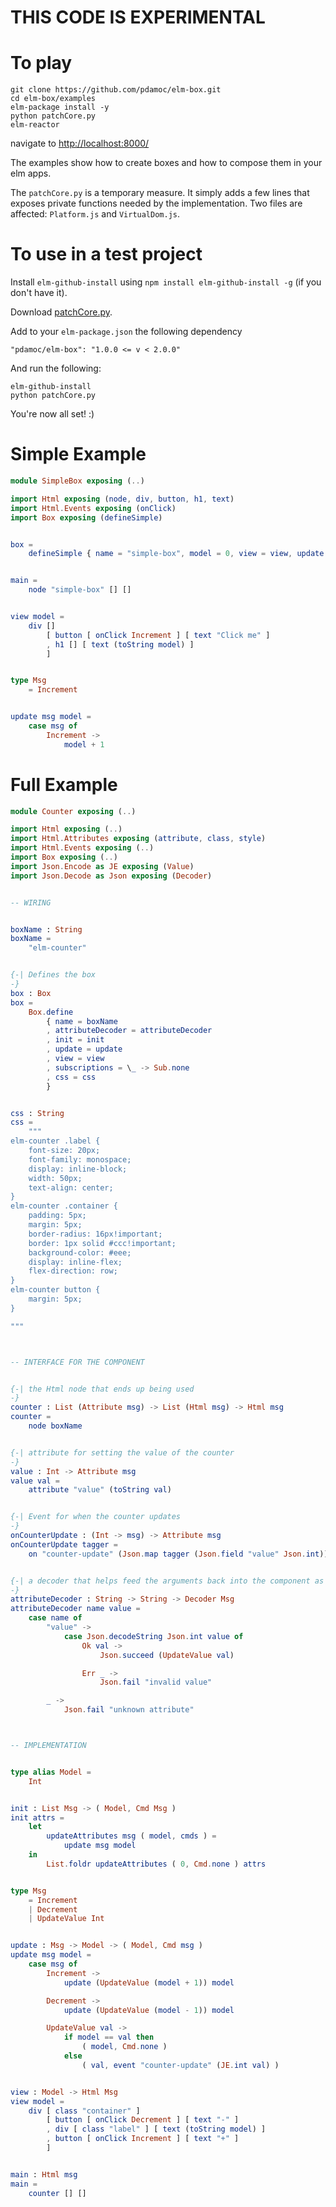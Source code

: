 # THIS CODE IS EXPERIMENTAL


# To play 

    git clone https://github.com/pdamoc/elm-box.git
    cd elm-box/examples
    elm-package install -y
    python patchCore.py
    elm-reactor

navigate to [http://localhost:8000/](http://localhost:8000/)

The examples show how to create boxes and how to compose them in your elm apps. 

The `patchCore.py` is a temporary measure. It simply adds a few lines that exposes private functions needed by the implementation. Two files are affected: `Platform.js` and `VirtualDom.js`.  

# To use in a test project 

Install  `elm-github-install` using `npm install elm-github-install -g` (if you don't have it).

Download [patchCore.py](https://raw.githubusercontent.com/pdamoc/elm-box/master/examples/patchCore.py).

Add to your `elm-package.json` the following dependency 

    "pdamoc/elm-box": "1.0.0 <= v < 2.0.0"

And run the following: 
    
    elm-github-install
    python patchCore.py

You're now all set! :) 

# Simple Example 

```elm
module SimpleBox exposing (..)

import Html exposing (node, div, button, h1, text)
import Html.Events exposing (onClick)
import Box exposing (defineSimple)


box =
    defineSimple { name = "simple-box", model = 0, view = view, update = update }


main =
    node "simple-box" [] []


view model =
    div []
        [ button [ onClick Increment ] [ text "Click me" ]
        , h1 [] [ text (toString model) ]
        ]


type Msg
    = Increment


update msg model =
    case msg of
        Increment ->
            model + 1
```

# Full Example 


```elm
module Counter exposing (..)

import Html exposing (..)
import Html.Attributes exposing (attribute, class, style)
import Html.Events exposing (..)
import Box exposing (..)
import Json.Encode as JE exposing (Value)
import Json.Decode as Json exposing (Decoder)


-- WIRING


boxName : String
boxName =
    "elm-counter"


{-| Defines the box
-}
box : Box
box =
    Box.define
        { name = boxName
        , attributeDecoder = attributeDecoder
        , init = init
        , update = update
        , view = view
        , subscriptions = \_ -> Sub.none
        , css = css
        }


css : String
css =
    """
elm-counter .label {
    font-size: 20px;
    font-family: monospace;
    display: inline-block;
    width: 50px;
    text-align: center;
}
elm-counter .container {
    padding: 5px;
    margin: 5px;
    border-radius: 16px!important;
    border: 1px solid #ccc!important;
    background-color: #eee;
    display: inline-flex;
    flex-direction: row;
}
elm-counter button {
    margin: 5px;
}

"""



-- INTERFACE FOR THE COMPONENT


{-| the Html node that ends up being used
-}
counter : List (Attribute msg) -> List (Html msg) -> Html msg
counter =
    node boxName


{-| attribute for setting the value of the counter
-}
value : Int -> Attribute msg
value val =
    attribute "value" (toString val)


{-| Event for when the counter updates
-}
onCounterUpdate : (Int -> msg) -> Attribute msg
onCounterUpdate tagger =
    on "counter-update" (Json.map tagger (Json.field "value" Json.int))


{-| a decoder that helps feed the arguments back into the component as messages
-}
attributeDecoder : String -> String -> Decoder Msg
attributeDecoder name value =
    case name of
        "value" ->
            case Json.decodeString Json.int value of
                Ok val ->
                    Json.succeed (UpdateValue val)

                Err _ ->
                    Json.fail "invalid value"

        _ ->
            Json.fail "unknown attribute"



-- IMPLEMENTATION


type alias Model =
    Int


init : List Msg -> ( Model, Cmd Msg )
init attrs =
    let
        updateAttributes msg ( model, cmds ) =
            update msg model
    in
        List.foldr updateAttributes ( 0, Cmd.none ) attrs


type Msg
    = Increment
    | Decrement
    | UpdateValue Int


update : Msg -> Model -> ( Model, Cmd msg )
update msg model =
    case msg of
        Increment ->
            update (UpdateValue (model + 1)) model

        Decrement ->
            update (UpdateValue (model - 1)) model

        UpdateValue val ->
            if model == val then
                ( model, Cmd.none )
            else
                ( val, event "counter-update" (JE.int val) )


view : Model -> Html Msg
view model =
    div [ class "container" ]
        [ button [ onClick Decrement ] [ text "-" ]
        , div [ class "label" ] [ text (toString model) ]
        , button [ onClick Increment ] [ text "+" ]
        ]


main : Html msg
main =
    counter [] []
```
